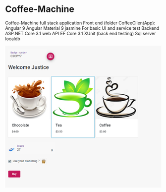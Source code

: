 # Coffee-Machine
Coffee-Machine full stack application
  Front end (folder CoffeeClientApp): 
    Angular 9 
    Angular Material 9
    jasmine For basic UI and service test
  Backend
   ASP.NET Core 3.1 web API 
   EF Core 3.1 
   XUnit (back end testing)
   Sql server localdb

![](CoffeeMachineUI.png)
